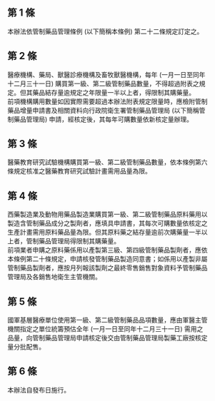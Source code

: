 第 1 條
-------
本辦法依管制藥品管理條例 (以下簡稱本條例) 第二十二條規定訂定之。

第 2 條
-------
醫療機構、藥局、獸醫診療機構及畜牧獸醫機構，每年 (一月一日至同年  
十二月三十一日) 購買第一級、第二級管制藥品數量，不得超過附表之規  
定。但其藥品結存量逾規定之年限量一半以上者，得限制其購藥量。  
前項機構購用數量如因實際需要超過本辦法附表規定限量時，應檢附管制  
藥品增量申請書及相關資料向行政院衛生署管制藥品管理局 (以下簡稱管  
制藥品管理局) 申請，經核定後，其每年可購數量依新核定量辦理。

第 3 條
-------
醫藥教育研究試驗機構購買第一級、第二級管制藥品數量，依本條例第六  
條規定核准之醫藥教育研究試驗計畫需用品量為限。

第 4 條
-------
西藥製造業及動物用藥品製造業購買第一級、第二級管制藥品原料藥用以  
製造含管制藥品成分之製劑者，應填具申請書，其每次可購數量依核定之  
生產計畫需用原料藥品量為限。但其原料藥之結存量逾前次購藥量一半以  
上者，管制藥品管理局得限制其購藥量。  
前項業者申購之原料藥係用以產製第三級、第四級管制藥品製劑者，應依  
本條例第二十條規定，申請核發管制藥品製造同意書；如係用以產製非屬  
管制藥品製劑者，應按月列報該製劑之最終零售銷售對象資料予管制藥品  
管理局及各銷售地衛生主管機關。

第 5 條
-------
國軍基層醫療單位使用第一級、第二級管制藥品品項數量，應由軍醫主管  
機關指定之單位統籌預估全年 (一月一日至同年十二月三十一日) 需用之  
品量，向管制藥品管理局申請核定後交由管制藥品管理局製藥工廠按核定  
量分批配售。

第 6 條
-------
本辦法自發布日施行。

